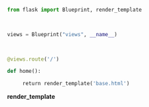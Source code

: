 ```python
from flask import Blueprint, render_template

  

views = Blueprint("views", __name__)

  

@views.route('/')

def home():

     return render_template('base.html')
```
**render_template**